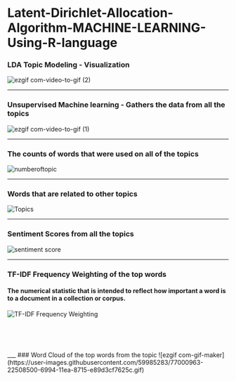 # Latent-Dirichlet-Allocation-Algorithm-MACHINE-LEARNING-Using-R-language

### LDA Topic Modeling - Visualization
![ezgif com-video-to-gif (2)](https://user-images.githubusercontent.com/59985283/77004911-db19c280-699a-11ea-8b58-f6e874ef0381.gif)

---

### Unsupervised Machine learning - Gathers the data from all the topics
![ezgif com-video-to-gif (1)](https://user-images.githubusercontent.com/59985283/76998933-d18b5d00-6990-11ea-91ae-5c5ef39c713f.gif)

---

### The counts of words that were used on all of the topics
![numberoftopic](https://user-images.githubusercontent.com/59985283/77003764-e9ff7580-6998-11ea-99c3-0a62f4aa8b9f.png)

---

### Words that are related to other topics
![Topics](https://user-images.githubusercontent.com/59985283/77003771-eec42980-6998-11ea-85f9-7d4474406b96.png)

---

### Sentiment Scores from all the topics
![sentiment score](https://user-images.githubusercontent.com/59985283/77003786-f4217400-6998-11ea-91cd-8f7282953f22.png)

***

### TF-IDF Frequency Weighting of the top words
#### The numerical statistic that is intended to reflect how important a word is to a document in a collection or corpus.
![TF-IDF Frequency Weighting](https://user-images.githubusercontent.com/59985283/77003792-f683ce00-6998-11ea-8a3f-4741546a97ac.png)

<p>&nbsp;</p>
<p>&nbsp;</p>
___
### Word Cloud of the top words from the topic
![ezgif com-gif-maker](https://user-images.githubusercontent.com/59985283/77000963-22508500-6994-11ea-8715-e89d3cf7625c.gif)

